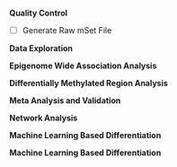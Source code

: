 **Quality Control**
- [ ]  Generate Raw mSet File


**Data Exploration**


**Epigenome Wide Association Analysis**


**Differentially Methylated Region Analysis**


**Meta Analysis and Validation**


**Network Analysis**


**Machine Learning Based Differentiation**


**Machine Learning Based Differentiation**
